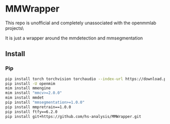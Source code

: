 # MMWrapper
This repo is unofficial and completely unassociated with the openmmlab projects\

It is just a wrapper around the mmdetection and mmsegmentation

## Install

### Pip

```bash
pip install torch torchvision torchaudio --index-url https://download.pytorch.org/whl/cu117
pip install -U openmim
mim install mmengine
mim install "mmcv>=2.0.0"
mim install mmdet
pip install "mmsegmentation>=1.0.0"
pip install mmpretrain==1.0.0
pip install ftfy==6.2.0
pip install git+https://github.com/hs-analysis/MMWrapper.git

